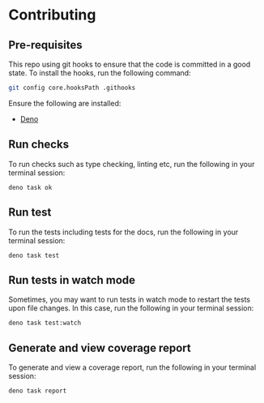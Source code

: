 # Contributing

## Pre-requisites

This repo using git hooks to ensure that the code is committed in a good state.
To install the hooks, run the following command:

```bash
git config core.hooksPath .githooks
```

Ensure the following are installed:

- [Deno](https://docs.deno.com/runtime/manual/getting_started/installation)

## Run checks

To run checks such as type checking, linting etc, run the following in your
terminal session:

```shell
deno task ok
```

## Run test

To run the tests including tests for the docs, run the following in your
terminal session:

```shell
deno task test
```

## Run tests in watch mode

Sometimes, you may want to run tests in watch mode to restart the tests upon
file changes. In this case, run the following in your terminal session:

```shell
deno task test:watch
```

## Generate and view coverage report

To generate and view a coverage report, run the following in your terminal
session:

```shell
deno task report
```
